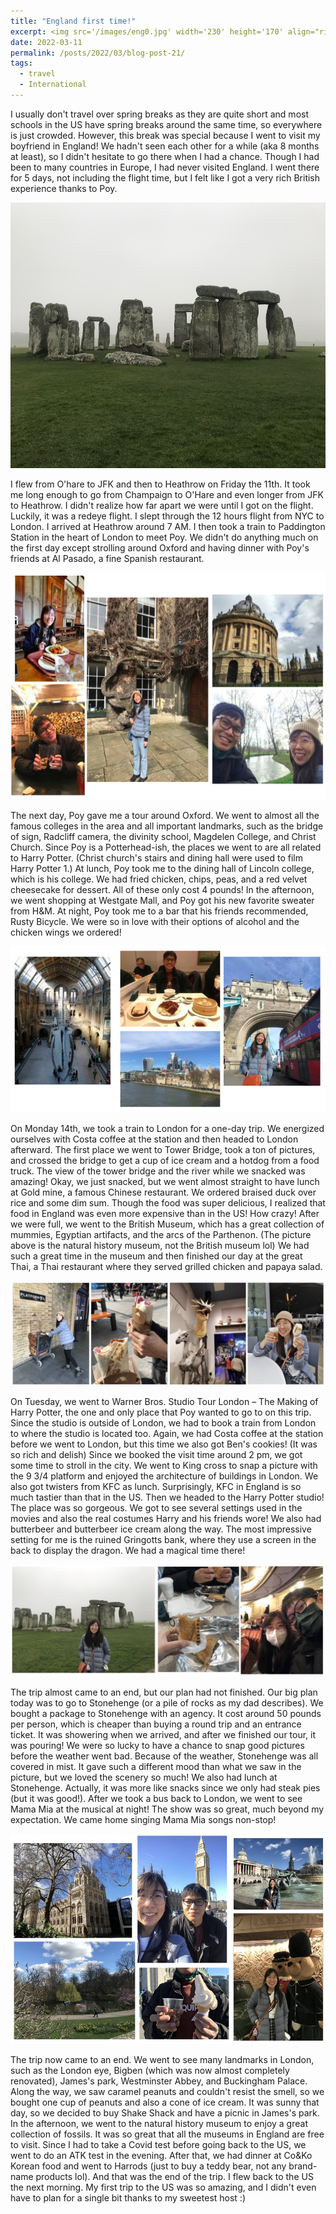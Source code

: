 ```yaml
---
title: "England first time!"
excerpt: <img src='/images/eng0.jpg' width='230' height='170' align="right" hspace="20">  I usually don't travel over spring breaks as they are quite short and most schools in the US have spring breaks around the same time, so everywhere is just crowded. However, this break was special because I went to visit my boyfriend in England! We hadn't seen each other for a while (aka 8 months at least), so I didn't hesitate to go there when I had a chance. Though I had been to many countries in Europe, I had never visited England. I went there for 5 days not including the flight time, but I felt like I got a very rich British experience thanks to Poy. 
date: 2022-03-11
permalink: /posts/2022/03/blog-post-21/
tags:
  - travel
  - International
---
```


I usually don't travel over spring breaks as they are quite short and most schools in the US have spring breaks around the same time, so everywhere is just crowded. However, this break was special because I went to visit my boyfriend in England! We hadn't seen each other for a while (aka 8 months at least), so I didn't hesitate to go there when I had a chance. Though I had been to many countries in Europe, I had never visited England. I went there for 5 days, not including the flight time, but I felt like I got a very rich British experience thanks to Poy. 

<p align="center">
  <img src="/images/eng0.jpg" width='585' height='425'>
</p>

I flew from O'hare to JFK and then to Heathrow on Friday the 11th. It took me long enough to go from Champaign to O'Hare and even longer from JFK to Heathrow. I didn't realize how far apart we were until I got on the flight. Luckily, it was a redeye flight. I slept through the 12 hours flight from NYC to London. I arrived at Heathrow around 7 AM. I then took a train to Paddington Station in the heart of London to meet Poy. We didn't do anything much on the first day except strolling around Oxford and having dinner with Poy's friends at Al Pasado, a fine Spanish restaurant.

<p align="center">
  <img src="/images/eng1.png" width='586' height='363'>
</p>

The next day, Poy gave me a tour around Oxford. We went to almost all the famous colleges in the area and all important landmarks, such as the bridge of sign, Radcliff camera, the divinity school, Magdelen College, and Christ Church. Since Poy is a Potterhead-ish, the places we went to are all related to Harry Potter. (Christ church's stairs and dining hall were used to film Harry Potter 1.) At lunch, Poy took me to the dining hall of Lincoln college, which is his college. We had fried chicken, chips, peas, and a red velvet cheesecake for dessert. All of these only cost 4 pounds! In the afternoon, we went shopping at Westgate Mall, and Poy got his new favorite sweater from H&M. At night, Poy took me to a bar that his friends recommended, Rusty Bicycle. We were so in love with their options of alcohol and the chicken wings we ordered!

<p align="center">
  <img src="/images/eng2.png">
</p>

On Monday 14th, we took a train to London for a one-day trip. We energized ourselves with Costa coffee at the station and then headed to London afterward. The first place we went to Tower Bridge, took a ton of pictures, and crossed the bridge to get a cup of ice cream and a hotdog from a food truck. The view of the tower bridge and the river while we snacked was amazing! Okay, we just snacked, but we went almost straight to have lunch at Gold mine, a famous Chinese restaurant. We ordered braised duck over rice and some dim sum. Though the food was super delicious, I realized that food in England was even more expensive than in the US! How crazy! After we were full, we went to the British Museum, which has a great collection of mummies, Egyptian artifacts, and the arcs of the Parthenon. (The picture above is the natural history museum, not the British museum lol) We had such a great time in the museum and then finished our day at the great Thai, a Thai restaurant where they served grilled chicken and papaya salad.

<p align="center">
  <img src="/images/eng3.png">
</p>

On Tuesday, we went to Warner Bros. Studio Tour London – The Making of Harry Potter, the one and only place that Poy wanted to go to on this trip. Since the studio is outside of London, we had to book a train from London to where the studio is located too. Again, we had Costa coffee at the station before we went to London, but this time we also got Ben's cookies! (It was so rich and delish) Since we booked the visit time around 2 pm, we got some time to stroll in the city. We went to King cross to snap a picture with the 9 3/4 platform and enjoyed the architecture of buildings in London. We also got twisters from KFC as lunch. Surprisingly, KFC in England is so much tastier than that in the US. Then we headed to the Harry Potter studio! The place was so gorgeous. We got to see several settings used in the movies and also the real costumes Harry and his friends wore! We also had butterbeer and butterbeer ice cream along the way. The most impressive setting for me is the ruined Gringotts bank, where they use a screen in the back to display the dragon. We had a magical time there!


<p align="center">
  <img src="/images/eng4.png">
</p>

The trip almost came to an end, but our plan had not finished. Our big plan today was to go to Stonehenge (or a pile of rocks as my dad describes). We bought a package to Stonehenge with an agency. It cost around 50 pounds per person, which is cheaper than buying a round trip and an entrance ticket. It was showering when we arrived, and after we finished our tour, it was pouring! We were so lucky to have a chance to snap good pictures before the weather went bad. Because of the weather, Stonehenge was all covered in mist. It gave such a different mood than what we saw in the picture, but we loved the scenery so much! We also had lunch at Stonehenge. Actually, it was more like snacks since we only had steak pies (but it was good!). After we took a bus back to London, we went to see Mama Mia at the musical at night! The show was so great, much beyond my expectation. We came home singing Mama Mia songs non-stop!

<p align="center">
  <img src="/images/eng5.png" width='540' height='336'>
</p>

The trip now came to an end. We went to see many landmarks in London, such as the London eye, Bigben (which was now almost completely renovated), James's park, Westminster Abbey, and Buckingham Palace. Along the way, we saw caramel peanuts and couldn't resist the smell, so we bought one cup of peanuts and also a cone of ice cream. It was sunny that day, so we decided to buy Shake Shack and have a picnic in James's park. In the afternoon, we went to the natural history museum to enjoy a great collection of fossils. It was so great that all the museums in England are free to visit. Since I had to take a Covid test before going back to the US, we went to do an ATK test in the evening. After that, we had dinner at Co&Ko Korean food and went to Harrods (just to buy a teddy bear, not any brand-name products lol). And that was the end of the trip. I flew back to the US the next morning. My first trip to the US was so amazing, and I didn't even have to plan for a single bit thanks to my sweetest host :)


